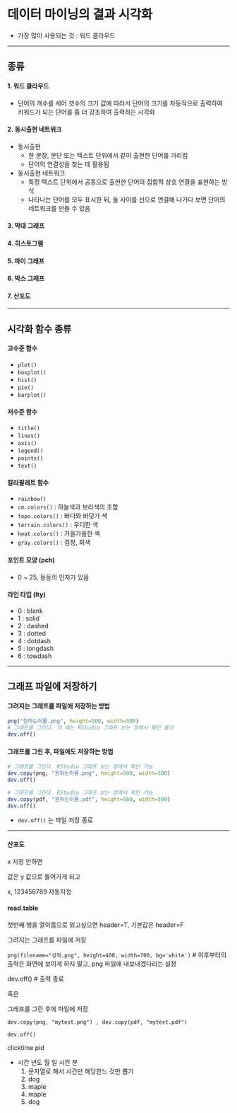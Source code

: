 # 데이터 마이닝의 결과 시각화

* 가장 많이 사용되는 것 : 워드 클라우드



---



## 종류

#### 1. 워드 클라우드

* 단어의 개수를 세어 갯수의 크기 값에 따라서 단어의 크기를 차등적으로 출력하여 키워드가 되는 단어를 좀 더 강조하여 출력하는 시각화

#### 2. 동시출현 네트워크

* 동시출현
  * 한 문장, 문단 또는 텍스트 단위에서 같이 출현한 단어를 가리킴
  * 단어의 연결성을 찾는 데 활용됨
* 동시출현 네트워크
  * 특정 텍스트 단위에서 공동으로 출현한 단어의 집합적 상호 연결을 표현하는 방식
  * 나타나는 단어를 모두 표시한 뒤, 둘 사이를 선으로 연결해 나가다 보면 단어의 네트워크를 만들 수 있음

#### 3. 막대 그래프

#### 4. 히스토그램

#### 5. 파이 그래프

#### 6. 박스 그래프

#### 7. 산포도



---



## 시각화 함수 종류

#### 고수준 함수

* `plot()`
* `boxplot()`
* `hist()`
* `pie()`
* `barplot()`

#### 저수준 함수

* `title()`
* `lines()`
* `axis()`
* `legend()`
* `points()`
* `text()`

#### 칼라팔레트 함수

* `rainbow()`
* `cm.colors()` : 하늘색과 보라색의 조합
* `topo.colors()` : 바다와 바닷가 색
* `terrain.colors()` : 우디한 색
* `heat.colors()` : 가을가을한 색
* `gray.colors()` : 검정, 회색

#### 포인트 모양 (pch)

* 0 ~ 25, 등등의 인자가 있음

#### 라인 타입 (Ity)

* 0 : blank
* 1 : solid
* 2 : dashed
* 3 : dotted
* 4 : dotdash
* 5 : longdash
* 6 : towdash



---



## 그래프 파일에 저장하기

#### 그려지는 그래프를 파일에 저장하는 방법

```R
png("원하는이름.png", height=500, width=500)
# 그래프를 그린다. 이 때는 RStudio 그래프 보는 창에서 확인 불가
dev.off()
```

#### 그래프를 그린 후, 파일에도 저장하는 방법

```R
# 그래프를 그린다. RStudio 그래프 보는 창에서 확인 가능
dev.copy(png, "원하는이름.png", height=500, width=500)
dev.off()
```

```R
# 그래프를 그린다. RStudio 그래프 보는 창에서 확인 가능
dev.copy(pdf, "원하는이름.pdf", height=500, width=500)
dev.off()
```

* `dev.off()` 는 파일 저장 종료



---



#### 산포도

x 지정 안하면

값은 y 값으로 들어가게 되고

x, 123456789 자동지정



#### read.table

첫번째 행을 열이름으로 읽고싶으면 header=T, 기본값은 header=F



그려지는 그래프를 파일에 저장

`png(filename="성적.png", height=400, width=700, bg='white')` # 이후부터의 출력은 화면에 보이게 하지 말고, png 파일에 내보내겠다라는 설정

dev.off() # 출력 종료

 혹은

그래프를 그린 후에 파일에 저장

`dev.copy(png, "mytest.png") , dev.copy(pdf, "mytest.pdf")`

`dev.off()`



clicktime pid

* 시간 년도 월 일 시간 분
  1. 문자열로 해서 시간만 해당한느 것만 뽑기
  2. dog
  3. maple
  4. maple
  5. dog


